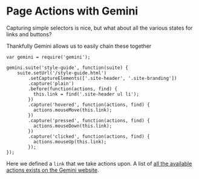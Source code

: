 # Page Actions with Gemini

Capturing simple selectors is nice, but what about all the various states for links and buttons?

Thankfully Gemini allows us to easily chain these together

```
var gemini = require('gemini');

gemini.suite('style-guide', function(suite) {
    suite.setUrl('/style-guide.html')
        .setCaptureElements(['.site-header', '.site-branding'])
        .capture('plain')
        .before(function(actions, find) {
          this.link = find('.site-header ul li');
        })
        .capture('hovered', function(actions, find) {
          actions.mouseMove(this.link);
        })
        .capture('pressed', function(actions, find) {
          actions.mouseDown(this.link);
        })
        .capture('clicked', function(actions, find) {
          actions.mouseUp(this.link);
        });
});
```

Here we defined a `link` that we take actions upon. A list of [all the available actions exists on the Gemini website](https://github.com/bem/gemini/blob/master/doc/tests.md#available-actions).